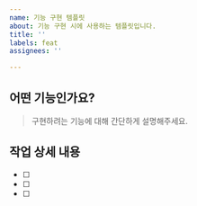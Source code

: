 ```yaml
---
name: 기능 구현 템플릿
about: 기능 구현 시에 사용하는 템플릿입니다.
title: ''
labels: feat
assignees: ''

---
```


## 어떤 기능인가요?
> 구현하려는 기능에 대해 간단하게 설명해주세요.

## 작업 상세 내용
- [ ]
- [ ]
- [ ]

